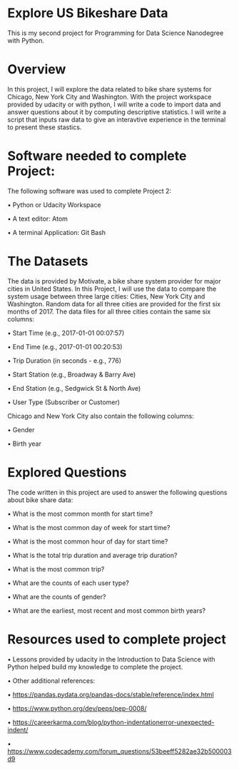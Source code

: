 # Explore US Bikeshare Data 
This is my second project for Programming for Data Science Nanodegree with Python.

# Overview 
In this project, I will explore the data related to bike share systems for Chicago, New York City and Washington. With the project workspace provided by udacity or with python, I will write a code to import data and answer questions about it by computing descriptive statistics. I will write a script that inputs raw data to give an interavtive experience in the terminal to present these stastics. 

# Software needed to complete Project:
The following software was used to complete Project 2:

•	Python or Udacity Workspace

•	A text editor: Atom

•	A terminal Application: Git Bash

# The Datasets
The data is provided by Motivate, a bike share system provider for major cities in United States. In this Project, I will use the data to compare the system usage between three large cities: Cities, New York City and Washington. Random data for all three cities are provided for the first six months of 2017. The data files for all three cities contain the same six columns:

• Start Time (e.g., 2017-01-01 00:07:57)

• End Time (e.g., 2017-01-01 00:20:53)

• Trip Duration (in seconds - e.g., 776)

• Start Station (e.g., Broadway & Barry Ave)

• End Station (e.g., Sedgwick St & North Ave)

• User Type (Subscriber or Customer)

Chicago and New York City also contain the following columns:

• Gender

• Birth year 

# Explored Questions
The code written in this project are used to answer the following questions about bike share data:

• What is the most common month for start time?

• What is the most common day of week for start time?

• What is the most common hour of day for start time?

• What is the total trip duration and average trip duration?

• What is the most common trip?

• What are the counts of each user type?

• What are the counts of gender?

• What are the earliest, most recent and most common birth years? 

# Resources used to complete project
• Lessons provided by udacity in the Introduction to Data Science with Python helped build my knowledge to complete the project.

• Other additional references:

  • https://pandas.pydata.org/pandas-docs/stable/reference/index.html
  
  • https://www.python.org/dev/peps/pep-0008/
  
  • https://careerkarma.com/blog/python-indentationerror-unexpected-indent/
  
  • https://www.codecademy.com/forum_questions/53beeff5282ae32b500003d9

